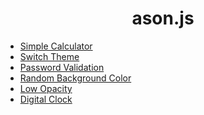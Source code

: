<h1 align="center">ason.js</h1>

<ul>
  <li><a href="https://github.com/afsharsharifi/ason.js/tree/master/SimpleCalculator">Simple Calculator</a></li>
  <li><a href="https://github.com/afsharsharifi/ason.js/tree/master/SwitchTheme">Switch Theme</a></li>
  <li><a href="https://github.com/afsharsharifi/ason.js/tree/master/PasswordValidation">Password Validation</a></li>
  <li><a href="https://github.com/afsharsharifi/ason.js/tree/master/RandomBackgroundColor">Random Background Color</a></li>
  <li><a href="https://github.com/afsharsharifi/ason.js/tree/master/LowOpacity">Low Opacity</a></li>
  <li><a href="https://github.com/afsharsharifi/ason.js/tree/master/DigitalClock">Digital Clock</a></li>
</ul>
